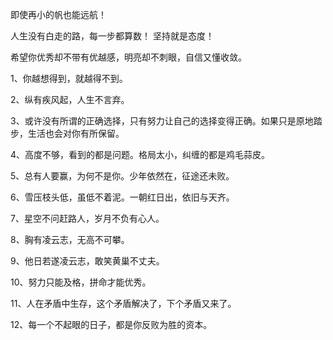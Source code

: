 即使再小的帆也能远航！

人生没有白走的路，每一步都算数！
坚持就是态度！

希望你优秀却不带有优越感，明亮却不刺眼，自信又懂收敛。

1、你越想得到，就越得不到。

2、纵有疾风起，人生不言弃。

3、或许没有所谓的正确选择，只有努力让自己的选择变得正确。如果只是原地踏步，生活也会对你有所保留。

4、高度不够，看到的都是问题。格局太小，纠缠的都是鸡毛蒜皮。

5、总有人要赢，为何不是你。少年依然在，征途还未败。

6、雪压枝头低，虽低不着泥。一朝红日出，依旧与天齐。

7、星空不问赶路人，岁月不负有心人。

8、胸有凌云志，无高不可攀。

9、他日若遂凌云志，敢笑黄巢不丈夫。

10、努力只能及格，拼命才能优秀。

11、人在矛盾中生存，这个矛盾解决了，下个矛盾又来了。

12、每一个不起眼的日子，都是你反败为胜的资本。
